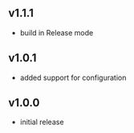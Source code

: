 ## v1.1.1
- build in Release mode

## v1.0.1
- added support for configuration 

## v1.0.0
- initial release